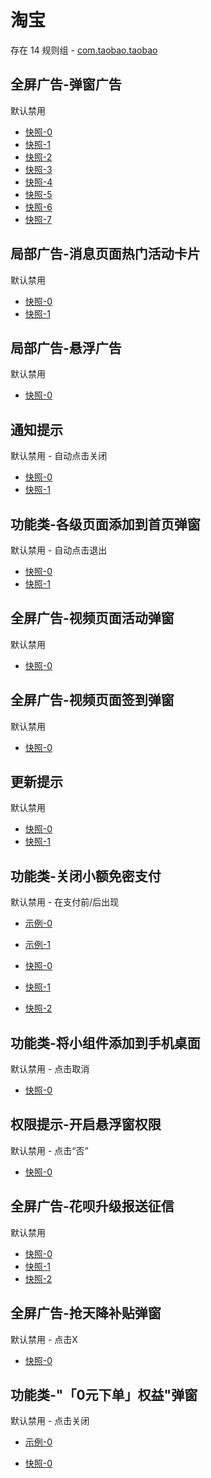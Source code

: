 # 淘宝

存在 14 规则组 - [com.taobao.taobao](/src/apps/com.taobao.taobao.ts)

## 全屏广告-弹窗广告

默认禁用

- [快照-0](https://i.gkd.li/i/12642792)
- [快照-1](https://i.gkd.li/i/13180826)
- [快照-2](https://i.gkd.li/i/12648734)
- [快照-3](https://i.gkd.li/i/12648746)
- [快照-4](https://i.gkd.li/i/13198239)
- [快照-5](https://i.gkd.li/i/13198052)
- [快照-6](https://i.gkd.li/i/13249418)
- [快照-7](https://i.gkd.li/i/14905372)

## 局部广告-消息页面热门活动卡片

默认禁用

- [快照-0](https://i.gkd.li/i/12642795)
- [快照-1](https://i.gkd.li/i/13197877)

## 局部广告-悬浮广告

默认禁用

- [快照-0](https://i.gkd.li/i/13521702)

## 通知提示

默认禁用 - 自动点击关闭

- [快照-0](https://i.gkd.li/i/13446901)
- [快照-1](https://i.gkd.li/i/13455424)

## 功能类-各级页面添加到首页弹窗

默认禁用 - 自动点击退出

- [快照-0](https://i.gkd.li/i/13197553)
- [快照-1](https://i.gkd.li/i/13197546)

## 全屏广告-视频页面活动弹窗

默认禁用

- [快照-0](https://i.gkd.li/i/12642813)

## 全屏广告-视频页面签到弹窗

默认禁用

- [快照-0](https://i.gkd.li/i/12642798)

## 更新提示

默认禁用

- [快照-0](https://i.gkd.li/i/13336760)
- [快照-1](https://i.gkd.li/i/13695520)

## 功能类-关闭小额免密支付

默认禁用 - 在支付前/后出现

- [示例-0](https://m.gkd.li/57941037/2322af2e-52e2-4059-9757-f26940f4b2fc)
- [示例-1](https://m.gkd.li/57941037/3ae78555-c0a5-4f76-8096-c4d1593ebb77)

- [快照-0](https://i.gkd.li/i/13438414)
- [快照-1](https://i.gkd.li/i/14471853)
- [快照-2](https://i.gkd.li/i/14471858)

## 功能类-将小组件添加到手机桌面

默认禁用 - 点击取消

- [快照-0](https://i.gkd.li/i/13598578)

## 权限提示-开启悬浮窗权限

默认禁用 - 点击“否”

- [快照-0](https://i.gkd.li/i/13588165)

## 全屏广告-花呗升级报送征信

默认禁用

- [快照-0](https://i.gkd.li/i/13628020)
- [快照-1](https://i.gkd.li/i/13691864)
- [快照-2](https://i.gkd.li/i/13898735)

## 全屏广告-抢天降补贴弹窗

默认禁用 - 点击X

- [快照-0](https://i.gkd.li/i/14060521)

## 功能类-"「0元下单」权益"弹窗

默认禁用 - 点击关闭

- [示例-0](https://m.gkd.li/57941037/a35c954d-5162-463c-aee3-b72b9c2d6625)

- [快照-0](https://i.gkd.li/i/14155537)
